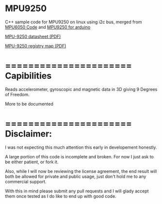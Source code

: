 MPU9250
======================

C++ sample code for MPU9250 on linux using i2c bus, merged from [MPU6050 Code](https://github.com/richardghirst/PiBits/tree/master/MPU6050-Pi-Demo) and [MPU9250 for arduino](https://github.com/Snowda/MPU9250)

[MPU-9250 datasheet (PDF)](https://store.invensense.com/datasheets/invensense/MPU9250REV1.0.pdf)

[MPU-9250 registry map (PDF)](http://store.invensense.com/Datasheets/invensense/RM-MPU-9250A-00.pdf)

======================
Capibilities
======================

Reads accelerometer, gyroscopic and magnetic data in 3D giving 9 Degrees of Freedom.

More to be documented

======================
Disclaimer:
======================

I was not expecting this much attention this early in developement honestly. 

A large portion of this code is incomplete and broken. For now I just ask to be either patient, or fork it. 

Also, while I will now be reviewing the license agreement, the end result will both be allowed for private and public usage, just don't hold me to any commercial support. 

With this in mind please submit any pull requests and I will glady accept them once tested as I do like to end up with good code.
